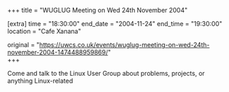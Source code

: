 +++
title = "WUGLUG Meeting on Wed 24th November 2004"

[extra]
time = "18:30:00"
end_date = "2004-11-24"
end_time = "19:30:00"
location = "Cafe Xanana"

original = "https://uwcs.co.uk/events/wuglug-meeting-on-wed-24th-november-2004-1474488959869/"    
+++

Come and talk to the Linux User Group about problems, projects, or anything Linux-related

